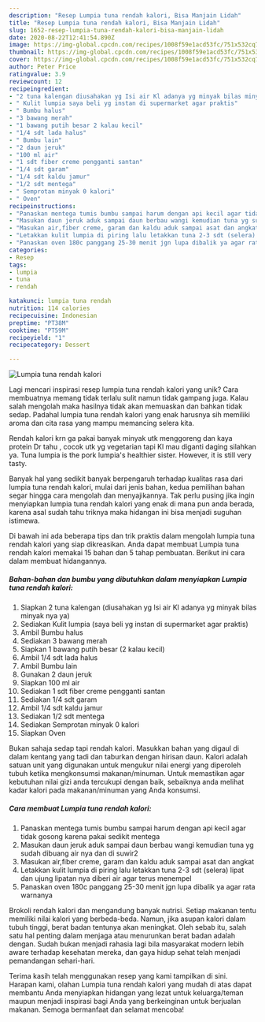 ```yaml
---
description: "Resep Lumpia tuna rendah kalori, Bisa Manjain Lidah"
title: "Resep Lumpia tuna rendah kalori, Bisa Manjain Lidah"
slug: 1652-resep-lumpia-tuna-rendah-kalori-bisa-manjain-lidah
date: 2020-08-22T12:41:54.890Z
image: https://img-global.cpcdn.com/recipes/1008f59e1acd53fc/751x532cq70/lumpia-tuna-rendah-kalori-foto-resep-utama.jpg
thumbnail: https://img-global.cpcdn.com/recipes/1008f59e1acd53fc/751x532cq70/lumpia-tuna-rendah-kalori-foto-resep-utama.jpg
cover: https://img-global.cpcdn.com/recipes/1008f59e1acd53fc/751x532cq70/lumpia-tuna-rendah-kalori-foto-resep-utama.jpg
author: Peter Price
ratingvalue: 3.9
reviewcount: 12
recipeingredient:
- "2 tuna kalengan diusahakan yg Isi air Kl adanya yg minyak bilas minyak nya ya"
- " Kulit lumpia saya beli yg instan di supermarket agar praktis"
- " Bumbu halus"
- "3 bawang merah"
- "1 bawang putih besar 2 kalau kecil"
- "1/4 sdt lada halus"
- " Bumbu lain"
- "2 daun jeruk"
- "100 ml air"
- "1 sdt fiber creme pengganti santan"
- "1/4 sdt garam"
- "1/4 sdt kaldu jamur"
- "1/2 sdt mentega"
- " Semprotan minyak 0 kalori"
- " Oven"
recipeinstructions:
- "Panaskan mentega tumis bumbu sampai harum dengan api kecil agar tidak gosong karena pakai sedikit mentega"
- "Masukan daun jeruk aduk sampai daun berbau wangi kemudian tuna yg sudah dibuang air nya dan di suwir2"
- "Masukan air,fiber creme, garam dan kaldu aduk sampai asat dan angkat"
- "Letakkan kulit lumpia di piring lalu letakkan tuna 2-3 sdt (selera) lipat dan ujung lipatan nya diberi air agar terus menempel"
- "Panaskan oven 180c panggang 25-30 menit jgn lupa dibalik ya agar rata warnanya"
categories:
- Resep
tags:
- lumpia
- tuna
- rendah

katakunci: lumpia tuna rendah 
nutrition: 114 calories
recipecuisine: Indonesian
preptime: "PT38M"
cooktime: "PT59M"
recipeyield: "1"
recipecategory: Dessert

---
```



![Lumpia tuna rendah kalori](https://img-global.cpcdn.com/recipes/1008f59e1acd53fc/751x532cq70/lumpia-tuna-rendah-kalori-foto-resep-utama.jpg)

Lagi mencari inspirasi resep lumpia tuna rendah kalori yang unik? Cara membuatnya memang tidak terlalu sulit namun tidak gampang juga. Kalau salah mengolah maka hasilnya tidak akan memuaskan dan bahkan tidak sedap. Padahal lumpia tuna rendah kalori yang enak harusnya sih memiliki aroma dan cita rasa yang mampu memancing selera kita.

Rendah kalori krn ga pakai banyak minyak utk menggoreng dan kaya protein Dr tahu , cocok utk yg vegetarian tapi Kl mau diganti daging silahkan ya. Tuna lumpia is the pork lumpia&#39;s healthier sister. However, it is still very tasty.

Banyak hal yang sedikit banyak berpengaruh terhadap kualitas rasa dari lumpia tuna rendah kalori, mulai dari jenis bahan, kedua pemilihan bahan segar hingga cara mengolah dan menyajikannya. Tak perlu pusing jika ingin menyiapkan lumpia tuna rendah kalori yang enak di mana pun anda berada, karena asal sudah tahu triknya maka hidangan ini bisa menjadi suguhan istimewa.


Di bawah ini ada beberapa tips dan trik praktis dalam mengolah lumpia tuna rendah kalori yang siap dikreasikan. Anda dapat membuat Lumpia tuna rendah kalori memakai 15 bahan dan 5 tahap pembuatan. Berikut ini cara dalam membuat hidangannya.

<!--inarticleads1-->

##### Bahan-bahan dan bumbu yang dibutuhkan dalam menyiapkan Lumpia tuna rendah kalori:

1. Siapkan 2 tuna kalengan (diusahakan yg Isi air Kl adanya yg minyak bilas minyak nya ya)
1. Sediakan  Kulit lumpia (saya beli yg instan di supermarket agar praktis)
1. Ambil  Bumbu halus
1. Sediakan 3 bawang merah
1. Siapkan 1 bawang putih besar (2 kalau kecil)
1. Ambil 1/4 sdt lada halus
1. Ambil  Bumbu lain
1. Gunakan 2 daun jeruk
1. Siapkan 100 ml air
1. Sediakan 1 sdt fiber creme pengganti santan
1. Sediakan 1/4 sdt garam
1. Ambil 1/4 sdt kaldu jamur
1. Sediakan 1/2 sdt mentega
1. Sediakan  Semprotan minyak 0 kalori
1. Siapkan  Oven


Bukan sahaja sedap tapi rendah kalori. Masukkan bahan yang digaul di dalam kentang yang tadi dan taburkan dengan hirisan daun. Kalori adalah satuan unit yang digunakan untuk mengukur nilai energi yang diperoleh tubuh ketika mengkonsumsi makanan/minuman. Untuk memastikan agar kebutuhan nilai gizi anda tercukupi dengan baik, sebaiknya anda melihat kadar kalori pada makanan/minuman yang Anda konsumsi. 

<!--inarticleads2-->

##### Cara membuat Lumpia tuna rendah kalori:

1. Panaskan mentega tumis bumbu sampai harum dengan api kecil agar tidak gosong karena pakai sedikit mentega
1. Masukan daun jeruk aduk sampai daun berbau wangi kemudian tuna yg sudah dibuang air nya dan di suwir2
1. Masukan air,fiber creme, garam dan kaldu aduk sampai asat dan angkat
1. Letakkan kulit lumpia di piring lalu letakkan tuna 2-3 sdt (selera) lipat dan ujung lipatan nya diberi air agar terus menempel
1. Panaskan oven 180c panggang 25-30 menit jgn lupa dibalik ya agar rata warnanya


Brokoli rendah kalori dan mengandung banyak nutrisi. Setiap makanan tentu memiliki nilai kalori yang berbeda-beda. Namun, jika asupan kalori dalam tubuh tinggi, berat badan tentunya akan meningkat. Oleh sebab itu, salah satu hal penting dalam menjaga atau menurunkan berat badan adalah dengan. Sudah bukan menjadi rahasia lagi bila masyarakat modern lebih aware terhadap kesehatan mereka, dan gaya hidup sehat telah menjadi pemandangan sehari-hari. 

Terima kasih telah menggunakan resep yang kami tampilkan di sini. Harapan kami, olahan Lumpia tuna rendah kalori yang mudah di atas dapat membantu Anda menyiapkan hidangan yang lezat untuk keluarga/teman maupun menjadi inspirasi bagi Anda yang berkeinginan untuk berjualan makanan. Semoga bermanfaat dan selamat mencoba!
